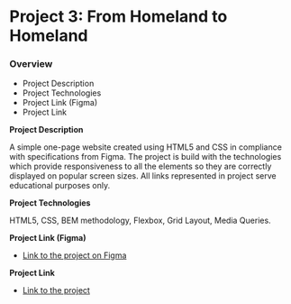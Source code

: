 # Project 3: From Homeland to Homeland
### Overview  
* Project Description  
* Project Technologies 
* Project Link (Figma)
* Project Link  
  
**Project Description**    
  
A simple one-page website created using HTML5 and CSS in compliance with specifications from Figma. The project is build with the technologies which provide responsiveness to all the elements so they are correctly displayed on popular screen sizes. All links represented in project serve educational purposes only.

**Project Technologies** 

HTML5, CSS, BEM methodology, Flexbox, Grid Layout, Media Queries.

  
**Project Link (Figma)**  
  
* [Link to the project on Figma](https://www.figma.com/file/1zCYcflj6BJx5VqOvXU9nb/Sprint-3-From-Homeland-to-Homeland-desktop-mobile?node-id=0%3A1)  
  
**Project Link** 

* [Link to the project](https://mariakonstantinov.github.io/web_project_3/)

  
 
